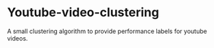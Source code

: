 # Youtube-video-clustering
 A small clustering algorithm to provide performance labels for youtube videos.
